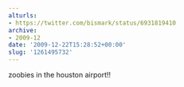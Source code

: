```yaml
---
alturls:
- https://twitter.com/bismark/status/6931819410
archive:
- 2009-12
date: '2009-12-22T15:28:52+00:00'
slug: '1261495732'
---
```


zoobies in the houston airport!!


